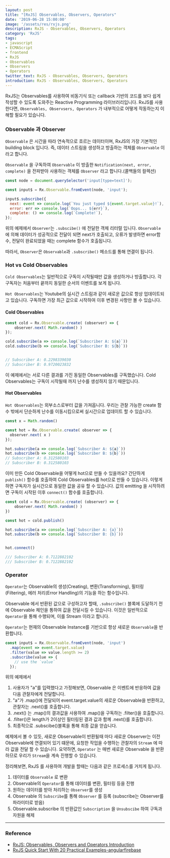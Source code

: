```yaml
---
layout: post
title: "[RxJS] Observables, Observers, Operators"
date: '2019-06-28 15:00:00'
image: '/assets/res/rxjs.png'
description: RxJS - Observables, Observers, Operators
category: 'RxJS'
tags:
- javascript
- ECMAScript
- frontend
- RxJS
- Observables
- Observers
- Operators
twitter_text: RxJS - Observables, Observers, Operators
introduction: RxJS - Observables, Observers, Operators
---
```


RxJS는 Observables를 사용하여 비동기식 또는 callback 기반의 코드를 보다 쉽게 작성할 수 있도록 도와주는 Reactive Programming 라이브러리입니다.
RxJS를 사용한다면, `Observables, Observsers, Operators` 가 내부적으로 어떻게 작동하는지 이해할 필요가 있습니다.

### Observable 과 Observer

`Observable` 은 시간을 따라 연속적으로 흐르는 데이터이며, RxJS의 가장 기본적인 building block 입니다.
즉, 데이터 스트림을 생성하고 방출하는 객체를 `Observable` 이라고 합니다. 

`Observable` 을 구독하여 `Observable` 이 방출한 `Notification(next, error, complete)` 을 전파받아 사용하는 객체를 `Observer` 라고 합니다.(콜백들의 컬렉션)

```js
const node = document.querySelector('input[type=text]');

const input$ = Rx.Observable.fromEvent(node, 'input');

input$.subscribe({
  next: event => console.log(`You just typed ${event.target.value}!`),
  error: err => console.log(`Oops... ${err}`),
  complete: () => console.log(`Complete!`),
});
```

위의 예제에서 `Observer`는 `.subscibe()` 에 전달한 객체 리터럴 입니다. 
`Observable`에 의해 데이터가 성공적으로 전달이 되면 next가 호출되고, 오류가 발생하면 error함수, 전달이 완료되었을 때는 complete 함수가 호출됩니다. 

따라서, `Observer`은 `Observable`과 `.subscribe()` 메소드를 통해 연결이 됩니다.

### Hot vs Cold Observables

`Cold Observables`는 일반적으로 구독이 시작될때만 값을 생성하거나 방출합니다. 각 구독자는 처음부터 끝까지 동일한 순서의 이벤트를 보게 됩니다.

`Hot Observables`는 Youtube의 실시간 스트림과 같이 새로운 값으로 항상 업데이트되고 있습니다. 구독하면 가장 최근 값으로 시작하여 이후 변경된 사항만 볼 수 있습니다.

#### Cold Observables

```js
const cold = Rx.Observable.create( (observer) => {
    observer.next( Math.random() )
});

cold.subscribe(a => console.log(`Subscriber A: ${a}`))
cold.subscribe(b => console.log(`Subscriber B: ${b}`))


// Subscriber A: 0.2298339030
// Subscriber B: 0.9720023832
```

이 예제에서는 서로 다른 결과를 가진 동일한 Observables를 구독했습니다. 
Cold Observables는 구독이 시작될때 까지 난수를 생성하지 않기 때문입니다.

#### Hot Observables

`Hot Observables`는 외부소스로부터 값을 가져옵니다. 우리는 관찰 가능한 create 함수 밖에서 단순하게 난수를 이동시킴으로써 실시간으로 업데이트 할 수 있습니다.

```js
const x = Math.random()

const hot = Rx.Observable.create( observer => {
  observer.next( x )
});

hot.subscribe(a => console.log(`Subscriber A: ${a}`))
hot.subscribe(b => console.log(`Subscriber B: ${b}`))
// Subscriber A: 0.312580103
// Subscriber B: 0.312580103
```

이미 만든 Cold Observable을 어떻게 hot으로 만들 수 있을까요? 간단하게 `publish()` 함수를 호출하여 Cold Observables를 hot으로 만들 수 있습니다.
이렇게하면 구독자가 실시간으로 동일한 값을 공유 할 수 있습니다. 값의 emitting 을 시작하려면 구독이 시작된 이후 `connect()` 함수를 호출합니다. 

```js
const cold = Rx.Observable.create( (observer) => {
    observer.next( Math.random() )
})

const hot = cold.publish()

hot.subscribe(a => console.log(`Subscriber A: {a}`))
hot.subscribe(b => console.log(`Subscriber B: {b}`))


hot.connect()

/// Subscriber A: 0.7122882102
/// Subscriber B: 0.7122882102
```


### Operator

`Operator`는 Observable의 생성(Creating), 변환(Transforming), 필터링(Filtering), 에러 처리(Error Handling)의 기능을 하는 함수입니다.

Observable 에서 반환된 값으로 구성하고자 할때, `.subscribe()` 블록에 도달하기 전에 Observable 체인을 통하여 값을 전달시킬 수 있습니다. 이것은 일반적으로 `Operator`을 통해 수행되며, 이를 Stream 이라고 합니다.

`Operator`는 현재의 Observable Instance를 기반으로 항상 새로운 `Observable`을 반환합니다.

```js
const input$ = Rx.Observable.fromEvent(node, 'input')
  .map(event => event.target.value)
  .filter(value => value.length >= 2)
  .subscribe(value => {
    // use the `value`
  });
```

위의 예제에서 

   1. 사용자가 "a"를 입력했다고 가정해보면, Observable 은 이벤트에 반응하여 값을 다음 관찰자에게 전달합니다.
   2. "a"가 .map()에 전달되어 event.target.value의 새로운 Observable을 반환하고, 관찰자는 .next()를 호출합니다.
   3. .next() 는 .map()의 결과값을 사용하여 .map()을 구독하는 .filter()을 호출합니다. 
   4. .filter()은 length가 2이상인 필터링된 결과 값과 함께 .next()를 호출합니다.
   5. 최종적으로 .subscibe()블록을 통해 최종 값을 얻습니다.

예제에서 볼 수 있듯, 새로운 Observable이 반환될때 마다 새로운 Observer는 이전 Observable에 연결되어 있기 떄문에, 요청한 작업을 수행하는 관찰자의 `Stream` 에 따라 값을 전달 할 수 있습니다.
요약하면, `Operator` 는 매번 새로운 Observable 을 반환하므로 우리가 `Stream`을 계속 진행할 수 있습니다.


정리해보면, RxJS 를 사용하여 개발을 할때는 다음과 같은 프로세스를 거치게 됩니다.

   1. 데이터를 `Observable` 로 변환
   2. Observable의 `Operator`를 통해 데이터를 변환, 필터링 등을 진행
   3. 원하는 데이터를 받아 처리하는 `Observer`를 생성
   4. Observable 의 `Subscribe`를 통해 `Observer` 를 등록 (subscribe는 Observer를 파라미터로 받음)
   5. Observable.subscribe 의 반환값인 `Subscription` 을 `Unsubscibe` 하여 구독과 자원을 해제

-----
### Reference
- <a href="https://ultimatecourses.com/blog/rxjs-observables-observers-operators">RxJS: Observables, Observers and Operators Introduction</a>
- <a href="https://angularfirebase.com/lessons/rxjs-quickstart-with-20-examples/">RxJS Quick Start With 20 Practical Examples-angularfirebase</a>
